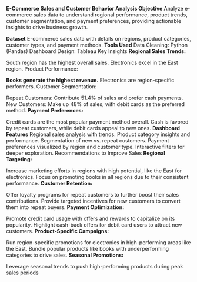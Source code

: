 ****E-Commerce Sales and Customer Behavior Analysis**
Objective**
Analyze e-commerce sales data to understand regional performance, product trends, customer segmentation, and payment preferences, providing actionable insights to drive business growth.

**Dataset**
E-commerce sales data with details on regions, product categories, customer types, and payment methods.
**Tools Used**
Data Cleaning: Python (Pandas)
Dashboard Design: Tableau
Key Insights
**Regional Sales Trends:**

South region has the highest overall sales.
Electronics excel in the East region.
Product Performance:

**Books generate the highest revenue.**
Electronics are region-specific performers.
Customer Segmentation:

Repeat Customers: Contribute 51.4% of sales and prefer cash payments.
New Customers: Make up 48% of sales, with debit cards as the preferred method.
**Payment Preferences:**

Credit cards are the most popular payment method overall.
Cash is favored by repeat customers, while debit cards appeal to new ones.
**Dashboard Features**
Regional sales analysis with trends.
Product category insights and performance.
Segmentation of new vs. repeat customers.
Payment preferences visualized by region and customer type.
Interactive filters for deeper exploration.
Recommendations to Improve Sales
**Regional Targeting:**

Increase marketing efforts in regions with high potential, like the East for electronics.
Focus on promoting books in all regions due to their consistent performance.
**Customer Retention:**

Offer loyalty programs for repeat customers to further boost their sales contributions.
Provide targeted incentives for new customers to convert them into repeat buyers.
**Payment Optimization:**

Promote credit card usage with offers and rewards to capitalize on its popularity.
Highlight cash-back offers for debit card users to attract new customers.
**Product-Specific Campaigns:**

Run region-specific promotions for electronics in high-performing areas like the East.
Bundle popular products like books with underperforming categories to drive sales.
**Seasonal Promotions:**

Leverage seasonal trends to push high-performing products during peak sales periods
